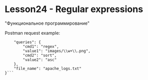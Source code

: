 # Lesson24 - Regular expressions
"Функциональное программирование"

Postman request example:
```python{
    "queries": {
        "cmd1": "regex",
        "value1": "images/\\w+\\.png",
        "cmd2": "sort",
        "value2": "asc"
    },
    "file_name": "apache_logs.txt"
}```
